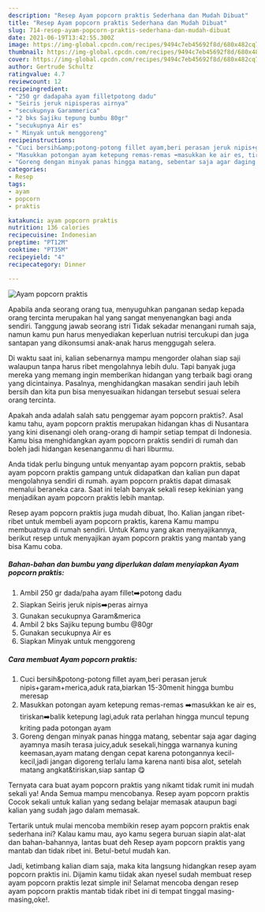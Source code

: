 ```yaml
---
description: "Resep Ayam popcorn praktis Sederhana dan Mudah Dibuat"
title: "Resep Ayam popcorn praktis Sederhana dan Mudah Dibuat"
slug: 714-resep-ayam-popcorn-praktis-sederhana-dan-mudah-dibuat
date: 2021-06-19T13:42:55.300Z
image: https://img-global.cpcdn.com/recipes/9494c7eb45692f8d/680x482cq70/ayam-popcorn-praktis-foto-resep-utama.jpg
thumbnail: https://img-global.cpcdn.com/recipes/9494c7eb45692f8d/680x482cq70/ayam-popcorn-praktis-foto-resep-utama.jpg
cover: https://img-global.cpcdn.com/recipes/9494c7eb45692f8d/680x482cq70/ayam-popcorn-praktis-foto-resep-utama.jpg
author: Gertrude Schultz
ratingvalue: 4.7
reviewcount: 12
recipeingredient:
- "250 gr dadapaha ayam filletpotong dadu"
- "Seiris jeruk nipisperas airnya"
- "secukupnya Garammerica"
- "2 bks Sajiku tepung bumbu 80gr"
- "secukupnya Air es"
- " Minyak untuk menggoreng"
recipeinstructions:
- "Cuci bersih&amp;potong-potong fillet ayam,beri perasan jeruk nipis+garam+merica,aduk rata,biarkan 15-30menit hingga bumbu meresap"
- "Masukkan potongan ayam ketepung remas-remas ➡️masukkan ke air es, tiriskan➡️balik ketepung lagi,aduk rata perlahan hingga muncul tepung kriting pada potongan ayam"
- "Goreng dengan minyak panas hingga matang, sebentar saja agar daging ayamnya masih terasa juicy,aduk sesekali,hingga warnanya kuning keemasan,ayam matang dengan cepat karena potongannya kecil-kecil,jadi jangan digoreng terlalu lama karena nanti bisa alot, setelah matang angkat&amp;tiriskan,siap santap 😋"
categories:
- Resep
tags:
- ayam
- popcorn
- praktis

katakunci: ayam popcorn praktis 
nutrition: 136 calories
recipecuisine: Indonesian
preptime: "PT12M"
cooktime: "PT35M"
recipeyield: "4"
recipecategory: Dinner

---
```



![Ayam popcorn praktis](https://img-global.cpcdn.com/recipes/9494c7eb45692f8d/680x482cq70/ayam-popcorn-praktis-foto-resep-utama.jpg)

Apabila anda seorang orang tua, menyuguhkan panganan sedap kepada orang tercinta merupakan hal yang sangat menyenangkan bagi anda sendiri. Tanggung jawab seorang istri Tidak sekadar menangani rumah saja, namun kamu pun harus menyediakan keperluan nutrisi tercukupi dan juga santapan yang dikonsumsi anak-anak harus menggugah selera.

Di waktu  saat ini, kalian sebenarnya mampu mengorder olahan siap saji walaupun tanpa harus ribet mengolahnya lebih dulu. Tapi banyak juga mereka yang memang ingin memberikan hidangan yang terbaik bagi orang yang dicintainya. Pasalnya, menghidangkan masakan sendiri jauh lebih bersih dan kita pun bisa menyesuaikan hidangan tersebut sesuai selera orang tercinta. 



Apakah anda adalah salah satu penggemar ayam popcorn praktis?. Asal kamu tahu, ayam popcorn praktis merupakan hidangan khas di Nusantara yang kini disenangi oleh orang-orang di hampir setiap tempat di Indonesia. Kamu bisa menghidangkan ayam popcorn praktis sendiri di rumah dan boleh jadi hidangan kesenanganmu di hari liburmu.

Anda tidak perlu bingung untuk menyantap ayam popcorn praktis, sebab ayam popcorn praktis gampang untuk didapatkan dan kalian pun dapat mengolahnya sendiri di rumah. ayam popcorn praktis dapat dimasak memalui beraneka cara. Saat ini telah banyak sekali resep kekinian yang menjadikan ayam popcorn praktis lebih mantap.

Resep ayam popcorn praktis juga mudah dibuat, lho. Kalian jangan ribet-ribet untuk membeli ayam popcorn praktis, karena Kamu mampu membuatnya di rumah sendiri. Untuk Kamu yang akan menyajikannya, berikut resep untuk menyajikan ayam popcorn praktis yang mantab yang bisa Kamu coba.

<!--inarticleads1-->

##### Bahan-bahan dan bumbu yang diperlukan dalam menyiapkan Ayam popcorn praktis:

1. Ambil 250 gr dada/paha ayam fillet➡️potong dadu
1. Siapkan Seiris jeruk nipis➡️peras airnya
1. Gunakan secukupnya Garam&amp;merica
1. Ambil 2 bks Sajiku tepung bumbu @80gr
1. Gunakan secukupnya Air es
1. Siapkan  Minyak untuk menggoreng




<!--inarticleads2-->

##### Cara membuat Ayam popcorn praktis:

1. Cuci bersih&amp;potong-potong fillet ayam,beri perasan jeruk nipis+garam+merica,aduk rata,biarkan 15-30menit hingga bumbu meresap
1. Masukkan potongan ayam ketepung remas-remas ➡️masukkan ke air es, tiriskan➡️balik ketepung lagi,aduk rata perlahan hingga muncul tepung kriting pada potongan ayam
1. Goreng dengan minyak panas hingga matang, sebentar saja agar daging ayamnya masih terasa juicy,aduk sesekali,hingga warnanya kuning keemasan,ayam matang dengan cepat karena potongannya kecil-kecil,jadi jangan digoreng terlalu lama karena nanti bisa alot, setelah matang angkat&amp;tiriskan,siap santap 😋




Ternyata cara buat ayam popcorn praktis yang nikamt tidak rumit ini mudah sekali ya! Anda Semua mampu mencobanya. Resep ayam popcorn praktis Cocok sekali untuk kalian yang sedang belajar memasak ataupun bagi kalian yang sudah jago dalam memasak.

Tertarik untuk mulai mencoba membikin resep ayam popcorn praktis enak sederhana ini? Kalau kamu mau, ayo kamu segera buruan siapin alat-alat dan bahan-bahannya, lantas buat deh Resep ayam popcorn praktis yang mantab dan tidak ribet ini. Betul-betul mudah kan. 

Jadi, ketimbang kalian diam saja, maka kita langsung hidangkan resep ayam popcorn praktis ini. Dijamin kamu tiidak akan nyesel sudah membuat resep ayam popcorn praktis lezat simple ini! Selamat mencoba dengan resep ayam popcorn praktis mantab tidak ribet ini di tempat tinggal masing-masing,oke!.

